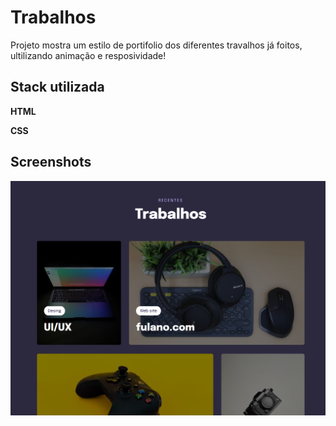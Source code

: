 
# Trabalhos


Projeto mostra um estilo de portifolio dos diferentes travalhos já foitos, ultilizando animação e resposividade!


## Stack utilizada

**HTML** 

**CSS** 


## Screenshots

![preview](./assets/Screenshot_5.png)

